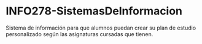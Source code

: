 # INFO278-SistemasDeInformacion
Sistema de información para que alumnos puedan crear su plan de estudio personalizado según las asignaturas cursadas que tienen.
